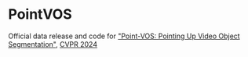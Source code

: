# PointVOS
Official data release and code for ["Point-VOS: Pointing Up Video Object Segmentation"](https://pointvos.github.io/), [CVPR 2024](cvpr2023.thecvf.com)



